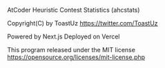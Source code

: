 AtCoder Heuristic Contest Statistics (ahcstats)

Copyright(C) by ToastUz
https://twitter.com/ToastUz

Powered by Next.js
Deployed on Vercel

This program released under the MIT license
https://opensource.org/licenses/mit-license.php
